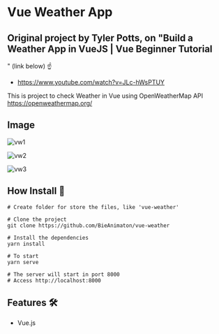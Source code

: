 # Vue Weather App

## Original project by Tyler Potts, on "Build a Weather App in VueJS | Vue Beginner Tutorial
" (link below) :point_up:
- https://www.youtube.com/watch?v=JLc-hWsPTUY

This is project to check Weather in Vue using OpenWeatherMap API
https://openweathermap.org/

## Image
![vw1](https://user-images.githubusercontent.com/52220244/149944092-a637ef51-8641-49b9-ab9e-b6c6baf658c4.JPG)

![vw2](https://user-images.githubusercontent.com/52220244/149944099-ce7988c4-7e23-4bcd-815f-ee33b2daea04.JPG)

![vw3](https://user-images.githubusercontent.com/52220244/149944108-6d57a9c9-146c-43eb-97be-7c236857eaa5.JPG)

## How Install :bookmark_tabs:
```
# Create folder for store the files, like 'vue-weather'

# Clone the project
git clone https://github.com/BieAnimaton/vue-weather

# Install the dependencies
yarn install

# To start
yarn serve

# The server will start in port 8000
# Access http://localhost:8000
```

## Features :hammer_and_wrench:
- Vue.js